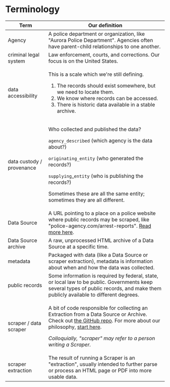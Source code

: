 # Terminology

| Term                      | Our definition                                                                                                                                                                                                                                                                                                                                                                           |
| ------------------------- | ---------------------------------------------------------------------------------------------------------------------------------------------------------------------------------------------------------------------------------------------------------------------------------------------------------------------------------------------------------------------------------------- |
| Agency                    | A police department or organization, like "Aurora Police Department". Agencies often have parent-child relationships to one another.                                                                                                                                                                                                                                                     |
| criminal legal system     | Law enforcement, courts, and corrections. Our focus is on the United States.                                                                                                                                                                                                                                                                                                             |
| data accessibility        | <p>This is a scale which we're still defining.</p><ol><li>The records should exist somewhere, but we need to locate them.</li><li>We know where records can be accessed.</li><li>There is historic data available in a stable archive.</li></ol>                                                                                                                                         |
| data custody / provenance | <p>Who collected and published the data?</p><p><code>agency_described</code> (which agency is the data about?)</p><p><code>originating_entity</code> (who generated the records?)</p><p><code>supplying</code>_<code>entity</code> (who is publishing the records?)</p><p>Sometimes these are all the same entity; sometimes they are all different.</p>                                 |
| Data Source               | A URL pointing to a place on a police website where public records may be scraped, like "police-agency.com/arrest-reports". [Read more here](what-is-a-data-source.md).                                                                                                                                                                                                                  |
| Data Source archive       | A raw, unprocessed HTML archive of a Data Source at a specific time.                                                                                                                                                                                                                                                                                                                     |
| metadata                  | Packaged with data (like a Data Source or scraper extraction), metadata is information about when and how the data was collected.                                                                                                                                                                                                                                                        |
| public records            | Some information is required by federal, state, or local law to be public. Governments keep several types of public records, and make them publicly available to different degrees.                                                                                                                                                                                                      |
| scraper / data scraper    | <p>A bit of code responsible for collecting an Extraction from a Data Source or Archive. Check out <a href="https://github.com/Police-Data-Accessibility-Project/scrapers/">the GitHub repo</a>. For more about our philosophy, <a href="../contribute/web-scraping/our-approach.md">start here</a>.</p><p><em>Colloquially, "scraper" may refer to a person writing a Scraper.</em></p> |
| scraper extraction        | The result of running a Scraper is an "extraction", usually intended to further parse or process an HTML page or PDF into more usable data.                                                                                                                                                                                                                                              |
